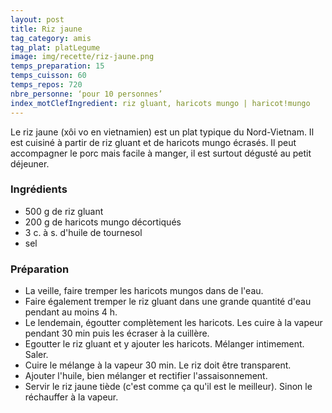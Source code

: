 ```yaml
---
layout: post
title: Riz jaune
tag_category: amis
tag_plat: platLegume
image: img/recette/riz-jaune.png
temps_preparation: 15
temps_cuisson: 60
temps_repos: 720
nbre_personne: ‘pour 10 personnes’
index_motClefIngredient: riz gluant, haricots mungo | haricot!mungo
---
```

Le riz jaune (xôi vo en vietnamien) est un plat typique du Nord-Vietnam. Il est cuisiné à partir de riz gluant et de haricots mungo écrasés. Il peut accompagner le porc mais facile à manger, il est surtout dégusté au petit déjeuner.

### Ingrédients
* 500 g de riz gluant
* 200 g de haricots mungo décortiqués
* 3 c. à s. d'huile de tournesol
* sel

### Préparation
* La veille, faire tremper les haricots mungos dans de l'eau.
* Faire également tremper le riz gluant dans une grande quantité d'eau pendant au moins 4 h.
* Le lendemain, égoutter complètement les haricots. Les cuire à la vapeur pendant 30 min puis les écraser à la cuillère.
* Egoutter le riz gluant et y ajouter les haricots. Mélanger intimement. Saler.
* Cuire le mélange à la vapeur 30 min. Le riz doit être transparent.
* Ajouter l'huile, bien mélanger et rectifier l'assaisonnement.
* Servir le riz jaune tiède (c'est comme ça qu'il est le meilleur). Sinon le réchauffer à la vapeur.
